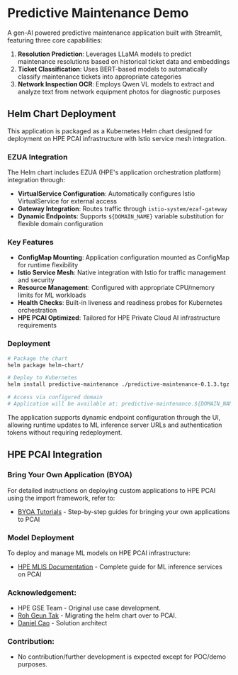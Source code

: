 # Predictive Maintenance Demo

A gen-AI powered predictive maintenance application built with Streamlit, featuring three core capabilities:

1. **Resolution Prediction**: Leverages LLaMA models to predict maintenance resolutions based on historical ticket data and embeddings
2. **Ticket Classification**: Uses BERT-based models to automatically classify maintenance tickets into appropriate categories
3. **Network Inspection OCR**: Employs Qwen VL models to extract and analyze text from network equipment photos for diagnostic purposes

## Helm Chart Deployment

This application is packaged as a Kubernetes Helm chart designed for deployment on HPE PCAI infrastructure with Istio service mesh integration.

### EZUA Integration

The Helm chart includes EZUA (HPE's application orchestration platform) integration through:

- **VirtualService Configuration**: Automatically configures Istio VirtualService for external access
- **Gateway Integration**: Routes traffic through `istio-system/ezaf-gateway`
- **Dynamic Endpoints**: Supports `${DOMAIN_NAME}` variable substitution for flexible domain configuration

### Key Features

- **ConfigMap Mounting**: Application configuration mounted as ConfigMap for runtime flexibility
- **Istio Service Mesh**: Native integration with Istio for traffic management and security
- **Resource Management**: Configured with appropriate CPU/memory limits for ML workloads
- **Health Checks**: Built-in liveness and readiness probes for Kubernetes orchestration
- **HPE PCAI Optimized**: Tailored for HPE Private Cloud AI infrastructure requirements

### Deployment

```bash
# Package the chart
helm package helm-chart/

# Deploy to Kubernetes
helm install predictive-maintenance ./predictive-maintenance-0.1.3.tgz

# Access via configured domain
# Application will be available at: predictive-maintenance.${DOMAIN_NAME}
```

The application supports dynamic endpoint configuration through the UI, allowing runtime updates to ML inference server URLs and authentication tokens without requiring redeployment.

## HPE PCAI Integration

### Bring Your Own Application (BYOA)

For detailed instructions on deploying custom applications to HPE PCAI using the import framework, refer to:
- [BYOA Tutorials](https://github.com/HPEEzmeral/byoa-tutorials) - Step-by-step guides for bringing your own applications to PCAI

### Model Deployment

To deploy and manage ML models on HPE PCAI infrastructure:
- [HPE MLIS Documentation](https://docs.ai-solutions.ext.hpe.com/products/mlis/latest/) - Complete guide for ML inference services on PCAI

### Acknowledgement:
- HPE GSE Team - Original use case development.
- [Roh Geun Tak](https://github.com/rohgeuntak76) - Migrating the helm chart over to PCAI.
- [Daniel Cao](https://github.com/caovd) - Solution architect

### Contribution: 
- No contribution/further development is expected except for POC/demo purposes.